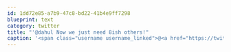 ```yaml
---
id: 1dd72e85-a7b9-47c8-bd22-41b4e9ff7298
blueprint: text
category: twitter
title: "'@dahul Now we just need 8ish others!"
caption: '<span class="username username_linked">@<a href="https://twitter.com/dahul" title="Darren Hull (dahul)">dahul</a></span> Now we just need 8ish others!'
---
```

